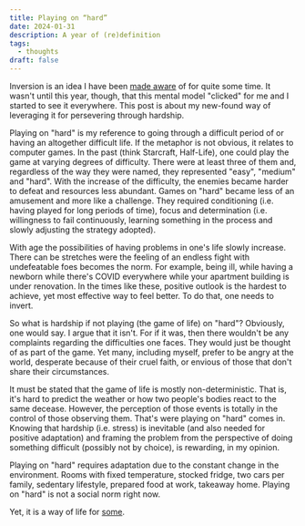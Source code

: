 ```yaml
---
title: Playing on “hard”
date: 2024-01-31
description: A year of (re)definition
tags:
  - thoughts
draft: false
---
```

Inversion is an idea I have been [made aware](https://fs.blog/inversion/) of for quite some time. It wasn't until this year, though, that this mental model "clicked" for me and I started to see it everywhere. This post is about my new-found way of leveraging it for persevering through hardship.

Playing on "hard" is my reference to going through a difficult period of or having an altogether difficult life. If the metaphor is not obvious, it relates to computer games. In the past (think Starcraft, Half-Life), one could play the game at varying degrees of difficulty. There were at least three of them and, regardless of the way they were named, they represented "easy", "medium" and "hard". With the increase of the difficulty, the enemies became harder to defeat and resources less abundant. Games on "hard" became less of an amusement and more like a challenge. They required conditioning (i.e. having played for long periods of time), focus and determination (i.e. willingness to fail continuously, learning something in the process and slowly adjusting the strategy adopted).

With age the possibilities of having problems in one's life slowly increase. There can be stretches were the feeling of an endless fight with undefeatable foes becomes the norm. For example, being ill, while having a newborn while there's COVID everywhere while your apartment building is under renovation. In the times like these, positive outlook is the hardest to achieve, yet most effective way to feel better. To do that, one needs to invert.

So what is hardship if not playing (the game of life) on "hard"? Obviously, one would say. I argue that it isn't. For if it was, then there wouldn't be any complaints regarding the difficulties one faces. They would just be thought of as part of the game. Yet many, including myself, prefer to be angry at the world, desperate because of their cruel faith, or envious of those that don't share their circumstances.

It must be stated that the game of life is mostly non-deterministic. That is, it's hard to predict the weather or how two people's bodies react to the same decease. However, the perception of those events is totally in the control of those observing them. That's were playing on "hard" comes in. Knowing that hardship (i.e. stress) is inevitable (and also needed for positive adaptation) and framing the problem from the perspective of doing something difficult (possibly not by choice), is rewarding, in my opinion.

Playing on "hard" requires adaptation due to the constant change in the environment. Rooms with fixed temperature, stocked fridge, two cars per family, sedentary lifestyle, prepared food at work, takeaway home. Playing on "hard" is not a social norm right now. 

 Yet, it is a way of life for [some](https://youtu.be/nDLb8_wgX50?si=FkjPN_5u_H1us8J5&t=478).
